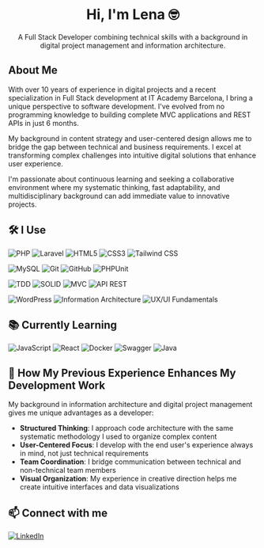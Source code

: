 <div align="center">
<h1> Hi, I'm Lena 🤓</h1>
  
A Full Stack Developer combining technical skills with a background in digital project management and information architecture.
</div>

## About Me

With over 10 years of experience in digital projects and a recent specialization in Full Stack development at IT Academy Barcelona, I bring a unique perspective to software development. I've evolved from no programming knowledge to building complete MVC applications and REST APIs in just 6 months.

My background in content strategy and user-centered design allows me to bridge the gap between technical and business requirements. I excel at transforming complex challenges into intuitive digital solutions that enhance user experience.

I'm passionate about continuous learning and seeking a collaborative environment where my systematic thinking, fast adaptability, and multidisciplinary background can add immediate value to innovative projects.

## 🛠️ I Use

![PHP](https://img.shields.io/badge/PHP-777BB4?style=for-the-badge&logo=php&logoColor=white)
![Laravel](https://img.shields.io/badge/Laravel-FF2D20?style=for-the-badge&logo=laravel&logoColor=white)
![HTML5](https://img.shields.io/badge/HTML5-E34F26?style=for-the-badge&logo=html5&logoColor=white)
![CSS3](https://img.shields.io/badge/CSS3-1572B6?style=for-the-badge&logo=css3&logoColor=white)
![Tailwind CSS](https://img.shields.io/badge/Tailwind_CSS-38B2AC?style=for-the-badge&logo=tailwind-css&logoColor=white)

![MySQL](https://img.shields.io/badge/MySQL-4479A1?style=for-the-badge&logo=mysql&logoColor=white)
![Git](https://img.shields.io/badge/Git-F05032?style=for-the-badge&logo=git&logoColor=white)
![GitHub](https://img.shields.io/badge/GitHub-181717?style=for-the-badge&logo=github&logoColor=white)
![PHPUnit](https://img.shields.io/badge/PHPUnit-004B87?style=for-the-badge&logo=phpunit&logoColor=white)

![TDD](https://img.shields.io/badge/TDD-FFD700?style=for-the-badge&logo=generic&logoColor=black)
![SOLID](https://img.shields.io/badge/SOLID-FFD700?style=for-the-badge&logo=generic&logoColor=black)
![MVC](https://img.shields.io/badge/MVC-00A2E2?style=for-the-badge&logo=generic&logoColor=white)
![API REST](https://img.shields.io/badge/API_REST-009688?style=for-the-badge&logo=generic&logoColor=white)

![WordPress](https://img.shields.io/badge/WordPress-21759B?style=for-the-badge&logo=wordpress&logoColor=white)
![Information Architecture](https://img.shields.io/badge/Information_Architecture-9C27B0?style=for-the-badge&logo=generic&logoColor=white)
![UX/UI Fundamentals](https://img.shields.io/badge/UX/UI_Fundamentals-FF4088?style=for-the-badge&logo=generic&logoColor=white)

## 📚 Currently Learning
![JavaScript](https://img.shields.io/badge/JavaScript-F7DF1E?style=for-the-badge&logo=javascript&logoColor=black)
![React](https://img.shields.io/badge/React-61DAFB?style=for-the-badge&logo=react&logoColor=black)
![Docker](https://img.shields.io/badge/Docker-2496ED?style=for-the-badge&logo=docker&logoColor=white)
![Swagger](https://img.shields.io/badge/Swagger-85EA2D?style=for-the-badge&logo=swagger&logoColor=black)
![Java](https://img.shields.io/badge/Java-007396?style=for-the-badge&logo=java&logoColor=white)

## 🔄 How My Previous Experience Enhances My Development Work

My background in information architecture and digital project management gives me unique advantages as a developer:

- **Structured Thinking**: I approach code architecture with the same systematic methodology I used to organize complex content
- **User-Centered Focus**: I develop with the end user's experience always in mind, not just technical requirements
- **Team Coordination**: I bridge communication between technical and non-technical team members
- **Visual Organization**: My experience in creative direction helps me create intuitive interfaces and data visualizations


## 📫 Connect with me
[![LinkedIn](https://img.shields.io/badge/LinkedIn-0A66C2?style=for-the-badge&logo=linkedin&logoColor=white)](https://linkedin.com/in/lenaprado)

